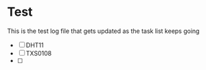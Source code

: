 # Test
This is the test log file that gets updated as the task list keeps going

- [ ] DHT11
- [ ] TXS0108
- [ ] 